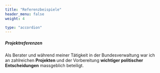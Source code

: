 ```yaml
---
title: "Referenzbeispiele"
header_menu: false
weight: 4

type: "accordion"
---
```

##### Projektreferenzen
Als Berater und während meiner Tätigkeit in der Bundesverwaltung war ich an zahlreichen **Projekten** und der Vorbereitung **wichtiger politischer Entscheidungen** massgeblich beteiligt. 
